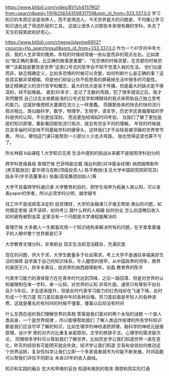 https://www.bilibili.com/video/BV1ch411i7RQ?from=search&seid=1191825834359831759&spm_id_from=333.337.0.0
学习知识的本质应该是培养人，而不是筛选人。今天世界最大的问题是，不均衡让学习知识退化成了筛选阶层的工具。
这就让很多人对那些本来很有趣的学科，失去了天生的探索欲和好奇心，

https://www.bilibili.com/cheese/play/ep6902?csource=Hp_searchresult&spm_id_from=333.337.0.0
作为一个41岁的中年大叔，我的人生非常的晚熟，年轻的时候经常被一些似是而非的观点左右。比如类似“做正确的事情，比正确的做事更重要”，
“在恐惧的时候贪婪，在贪婪的时候恐惧”“活着就是要改变世界”这类口号式的哲学会不知不觉潜入我的生活。
他们似是而非，缺乏精确定义，比如多恐惧的时候可以贪婪，如何判断什么是正确的事？这些其实都非常模糊。但是他们却会让你不假思索的屏蔽掉生活中很多的可能性。
缺乏精确定义的流行哲学和概念，最大的优点是易于传播，但是最大的缺点是不够深刻，经不起推敲。
直到30多岁，走过了无数的弯路，犯了很多错误之后，我才突然醒悟
自己过去太依赖肤浅的口号式哲学和博眼球的观点来帮助自己独立思考的能力。这就好像想把大厦建在流沙上一样愚蠢。
而跟那些来的快去的快的流行观点相比，类似脑科学，数学，物理学，生物学，语言学，历史学这类偏基础的学科提供的认知，不仅更加深刻，
  而且更加经得起时间考验。
当我们了解了更加底层的知识原理，重新看回那些流行观点，就会有完全不同的理解。
年轻的时候就应该多抽时间去啃不同基础学科的硬骨头，这样我们才不会轻易被浮躁的世界带节奏。
所以，哪怕这门课只能帮到一小部分人少走点弯路。
我也觉得这波也算不亏了。  

所长林超 b站课程
1.大学知识无用
  生活中遇到的挑战从来都不是按照学科划分的
  
跨学科思维鼻祖 查理芒格    巴菲特副总裁
瑞达利欧(对冲基金经理)   纳西姆塔勒布(黑天鹅效应)  霍华德马克斯(顶级投资人)     陈平教授(复旦大学中国研究院研究员) 
  段永平(步步高董事长)  张磊(高瓴集团创始人)等


大学不具备跨学科通识课
大学教育的目的，把学生培养为拓展人类认知，可以发表paper的学者，所以必须学科分明，越学越专

找工作不是成绩高决定的
投资理财，大学的金融课几乎毫无帮助
类似的问题，如何搞定老板  读不读研，如何考公   跟什么样的人结婚 如何创业  怎么创造睡后收入
  如何避免被割韭菜  这里没有一个问题是大学课程能解决的
  
查理芒格  大多数人一生都喜欢用一个知识结构来解决所有的问题，在手里拿着锤子的人眼中整个世界都是钉子

大学教育文理分科，非黑即白     现实生活却混沌糅杂，充满灰度  

现在的问题，供大于求，大学生数量多于社会需求，考上大学不是通往幸福美好生活的保障
自学属于自己的知识体系，牛人醒悟的很早，从中国政界的领导，商界的美团王兴，拼多多黄征，投资界的纳西姆塔勒布，张磊
  教育界的陈平 
  
  
代表学习能力的液体智力在在青年时代达到顶峰，之后一路回落，但是对世界的认知被限制在单一学科，单一认知，对世界的认知
  非常片面，通常只有等到不如社会3-5年后，才会逐渐提升，但是此时代表学习能力的红色线却在飞速下降，此时形成一个剪刀差
  剪刀差后面是中年的各种后悔，剪刀差前面是年轻人的各种浪费，这就是著名的有时间的时候不懂事，懂事以后却没有时间
  
什么东西在组织我们理解世界的真相  答案是我们面对的两个永恒的谜题  一个是人类自身，一个是世界规律 ，所以能够帮助我们
  了解人类运作规律的所有学科知识都是我们应该尽早了解的知识，比如生理学的神经递质原理，脑科学的神经元链接原理，设计学
   里的对齐对比重复亲密原则，文学的修辞手法，心理学的需求层次论，
   同理很多学科可以帮助我们了解世界，比如历史学让我们知道世界一直在变化，昨天的经验有可能明天就会失效，经济学让我们知道
    交易和金钱如何推动这个世界运转，复杂性科学让我们立即一个多家或者城市为何能不断发展，时间函数可以帮我们评估不同职业
    未来20年的收入曲线。
 
知识和实践的融合   宏大和卑微的妥协  知道和做到的取舍  理想和现实的打通           